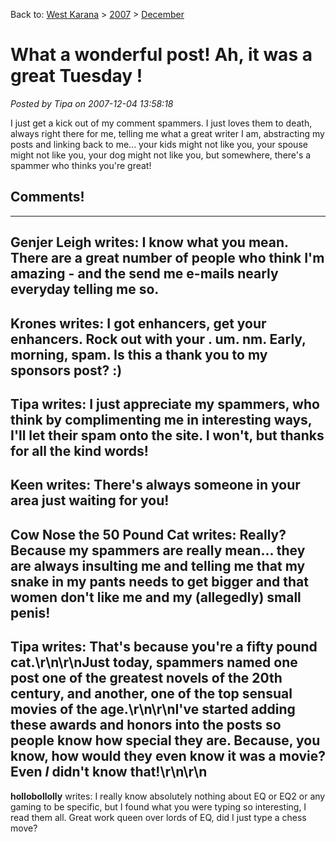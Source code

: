 Back to: [West Karana](/posts/westkarana.md) > [2007](/posts/2007/westkarana.md) > [December](./westkarana.md)
# What a wonderful post! Ah, it was a great Tuesday !

*Posted by Tipa on 2007-12-04 13:58:18*

I just get a kick out of my comment spammers. I just loves them to death, always right there for me, telling me what a great writer I am, abstracting my posts and linking back to me... your kids might not like you, your spouse might not like you, your dog might not like you, but somewhere, there's a spammer who thinks you're great!

## Comments!
---
**Genjer Leigh** writes: I know what you mean.  There are a great number of people who think I'm amazing - and the send me e-mails nearly everyday telling me so.
---
**Krones** writes: I got enhancers, get your enhancers. Rock out with your . um. nm. Early, morning, spam. Is this a thank you to my sponsors post? :)
---
**Tipa** writes: I just appreciate my spammers, who think by complimenting me in interesting ways, I'll let their spam onto the site. I won't, but thanks for all the kind words!
---
**Keen** writes: There's always someone in your area just waiting for you!
---
**Cow Nose the 50 Pound Cat** writes: Really?  Because my spammers are really mean... they are always insulting me and telling me that my snake in my pants needs to get bigger and that women don't like me and my (allegedly) small penis!
---
**Tipa** writes: That's because you're a fifty pound cat.\r\n\r\nJust today, spammers named one post one of the greatest novels of the 20th century, and another, one of the top sensual movies of the age.\r\n\r\nI've started adding these awards and honors into the posts so people know how special they are. Because, you know, how would they even know it was a movie? Even <em>I</em> didn't know that!\r\n\r\n
---
**hollobollolly** writes: I really know absolutely nothing about EQ or EQ2 or any gaming to be specific, but I found what you were typing so interesting, I read them all. Great work queen over lords of EQ, did I just type a chess move?
